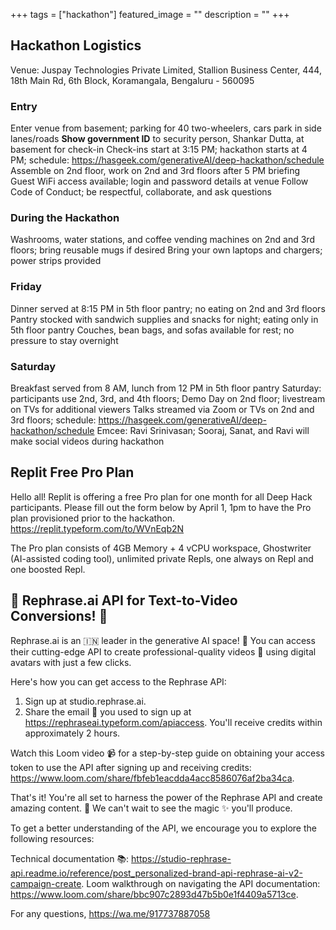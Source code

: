 +++
tags = ["hackathon"]
featured_image = ""
description = ""
+++

## Hackathon Logistics

Venue: Juspay Technologies Private Limited, Stallion Business Center, 444, 18th Main Rd, 6th Block, Koramangala, Bengaluru - 560095

### Entry

Enter venue from basement; parking for 40 two-wheelers, cars park in side lanes/roads
**Show government ID** to security person, Shankar Dutta, at basement for check-in
Check-ins start at 3:15 PM; hackathon starts at 4 PM; schedule: https://hasgeek.com/generativeAI/deep-hackathon/schedule
Assemble on 2nd floor, work on 2nd and 3rd floors after 5 PM briefing
Guest WiFi access available; login and password details at venue
Follow Code of Conduct; be respectful, collaborate, and ask questions

### During the Hackathon

Washrooms, water stations, and coffee vending machines on 2nd and 3rd floors; bring reusable mugs if desired
Bring your own laptops and chargers; power strips provided

### Friday

Dinner served at 8:15 PM in 5th floor pantry; no eating on 2nd and 3rd floors
Pantry stocked with sandwich supplies and snacks for night; eating only in 5th floor pantry
Couches, bean bags, and sofas available for rest; no pressure to stay overnight

### Saturday

Breakfast served from 8 AM, lunch from 12 PM in 5th floor pantry
Saturday: participants use 2nd, 3rd, and 4th floors; Demo Day on 2nd floor; livestream on TVs for additional viewers
Talks streamed via Zoom or TVs on 2nd and 3rd floors; schedule: https://hasgeek.com/generativeAI/deep-hackathon/schedule
Emcee: Ravi Srinivasan; Sooraj, Sanat, and Ravi will make social videos during hackathon

## Replit Free Pro Plan

Hello all! Replit is offering a free Pro plan for one month for all Deep Hack participants. Please fill out the form below by April 1, 1pm to have the Pro plan provisioned prior to the hackathon. https://replit.typeform.com/to/WVnEqb2N

The Pro plan consists of 4GB Memory + 4 vCPU workspace, Ghostwriter (AI-assisted coding tool), unlimited private Repls, one always on Repl and one boosted Repl.

## 🌟 Rephrase.ai API for Text-to-Video Conversions! 🌟

Rephrase.ai is an 🇮🇳 leader in the generative AI space! 🚀
You can access their cutting-edge API to create professional-quality videos 🎥 using digital avatars with just a few clicks.

Here's how you can get access to the Rephrase API:

1. Sign up at studio.rephrase.ai.
2. Share the email 📧 you used to sign up at https://rephraseai.typeform.com/apiaccess. You'll receive credits within approximately 2 hours.

Watch this Loom video 📹 for a step-by-step guide on obtaining your access token to use the API after signing up and receiving credits: https://www.loom.com/share/fbfeb1eacdda4acc8586076af2ba34ca.

That's it! You're all set to harness the power of the Rephrase API and create amazing content. 🎉 We can't wait to see the magic ✨ you'll produce.

To get a better understanding of the API, we encourage you to explore the following resources:

Technical documentation 📚: https://studio-rephrase-api.readme.io/reference/post_personalized-brand-api-rephrase-ai-v2-campaign-create.
Loom walkthrough on navigating the API documentation: https://www.loom.com/share/bbc907c2893d47b5b0e1f4409a5713ce.

For any questions, https://wa.me/917737887058
